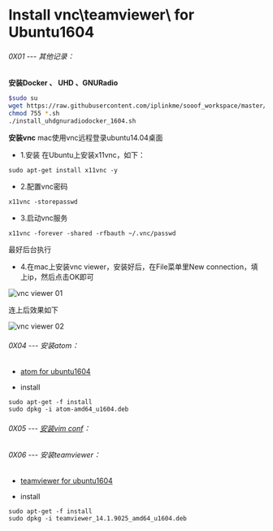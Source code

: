 # Install vnc\teamviewer\ for Ubuntu1604


###### 0X01 --- 其他记录：

**安装Docker 、 UHD 、GNURadio**
```bash
$sudo su
wget https://raw.githubusercontent.com/iplinkme/sooof_workspace/master/WorkSH/Ubuntu1404/install_uhdgnuradiodocker_1604.sh
chmod 755 *.sh
./install_uhdgnuradiodocker_1604.sh
```

**安装vnc**
mac使用vnc远程登录ubuntu14.04桌面

* 1.安装
在Ubuntu上安装x11vnc，如下：

```
sudo apt-get install x11vnc -y
```

* 2.配置vnc密码

```
x11vnc -storepasswd
```

* 3.启动vnc服务

```
x11vnc -forever -shared -rfbauth ~/.vnc/passwd
```

最好后台执行

* 4.在mac上安装vnc viewer，安装好后，在File菜单里New connection，填上ip，然后点击OK即可

![vnc viewer 01](https://s3.amazonaws.com/rfagora/image/tools/VNC/VncViewer0001.png)


连上后效果如下

![vnc viewer 02](https://s3.amazonaws.com/rfagora/image/tools/VNC/VncViewer0002.png)

###### 0X04 --- 安装atom：

* [atom for ubuntu1604](https://s3.amazonaws.com/rfagora/image/SDR/InstallUHDGNUradiotoUbuntu1604/U1404S/atom-amd64_u1604.deb)

* install

```
sudo apt-get -f install
sudo dpkg -i atom-amd64_u1604.deb
```

###### 0X05 --- [安装vim conf](../../other/linux_development/Tools/VIM/VimConfig.md)：


###### 0X06 --- 安装teamviewer：

* [teamviewer for ubuntu1604](https://s3.amazonaws.com/rfagora/image/SDR/InstallUHDGNUradiotoUbuntu1604/U1404S/teamviewer_14.1.9025_amd64_u1604.deb)

* install

```
sudo apt-get -f install
sudo dpkg -i teamviewer_14.1.9025_amd64_u1604.deb
```
